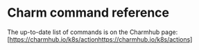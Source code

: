 # Charm command reference

The up-to-date list of commands is on the Charmhub page:
[https://charmhub.io/k8s/actionhttps://charmhub.io/k8s/actions]
